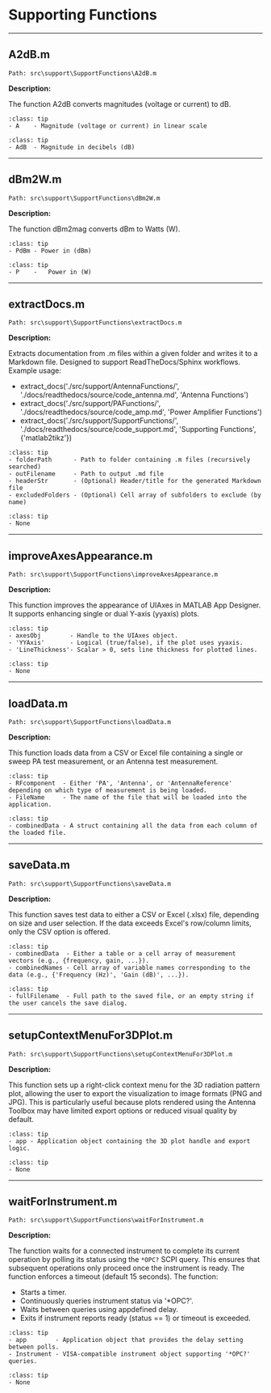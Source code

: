 # Supporting Functions

---

## A2dB.m
`Path: src\support\SupportFunctions\A2dB.m`

**Description:**

The function A2dB converts magnitudes (voltage or current) to dB.

```{admonition} Input Parameters
:class: tip
- A    - Magnitude (voltage or current) in linear scale
```

```{admonition} Output Parameters
:class: tip
- AdB  - Magnitude in decibels (dB)
```

---

## dBm2W.m
`Path: src\support\SupportFunctions\dBm2W.m`

**Description:**

The function dBm2mag converts dBm to Watts (W).

```{admonition} Input Parameters
:class: tip
- PdBm - Power in (dBm)
```

```{admonition} Output Parameters
:class: tip
- P    -   Power in (W)
```

---

## extractDocs.m
`Path: src\support\SupportFunctions\extractDocs.m`

**Description:**

Extracts documentation from .m files within a given folder and writes it to a Markdown file. Designed to support ReadTheDocs/Sphinx workflows. Example usage:

- extract_docs('./src/support/AntennaFunctions/', './docs/readthedocs/source/code_antenna.md', 'Antenna Functions')
- extract_docs('./src/support/PAFunctions/', './docs/readthedocs/source/code_amp.md', 'Power Amplifier Functions')
- extract_docs('./src/support/SupportFunctions/', './docs/readthedocs/source/code_support.md', 'Supporting Functions', {'matlab2tikz'})

```{admonition} Input Parameters
:class: tip
- folderPath      - Path to folder containing .m files (recursively searched)
- outFilename     - Path to output .md file
- headerStr       - (Optional) Header/title for the generated Markdown file
- excludedFolders - (Optional) Cell array of subfolders to exclude (by name)
```

```{admonition} Output Parameters
:class: tip
- None
```

---

## improveAxesAppearance.m
`Path: src\support\SupportFunctions\improveAxesAppearance.m`

**Description:**

This function improves the appearance of UIAxes in MATLAB App Designer. It supports enhancing single or dual Y-axis (yyaxis) plots.

```{admonition} Input Parameters
:class: tip
- axesObj        - Handle to the UIAxes object.
- 'YYAxis'       - Logical (true/false), if the plot uses yyaxis.
- 'LineThickness'- Scalar > 0, sets line thickness for plotted lines.
```

```{admonition} Output Parameters
:class: tip
- None
```

---

## loadData.m
`Path: src\support\SupportFunctions\loadData.m`

**Description:**

This function loads data from a CSV or Excel file containing a single or sweep PA test measurement, or an Antenna test measurement.

```{admonition} Input Parameters
:class: tip
- RFcomponent  - Either 'PA', 'Antenna', or 'AntennaReference' depending on which type of measurement is being loaded.
- FileName     - The name of the file that will be loaded into the application.
```

```{admonition} Output Parameters
:class: tip
- combinedData - A struct containing all the data from each column of the loaded file.
```

---

## saveData.m
`Path: src\support\SupportFunctions\saveData.m`

**Description:**

This function saves test data to either a CSV or Excel (.xlsx) file, depending on size and user selection. If the data exceeds Excel's row/column limits, only the CSV option is offered.

```{admonition} Input Parameters
:class: tip
- combinedData  - Either a table or a cell array of measurement vectors (e.g., {frequency, gain, ...}).
- combinedNames - Cell array of variable names corresponding to the data (e.g., {'Frequency (Hz)', 'Gain (dB)', ...}).
```

```{admonition} Output Parameters
:class: tip
- fullFilename  - Full path to the saved file, or an empty string if the user cancels the save dialog.
```

---

## setupContextMenuFor3DPlot.m
`Path: src\support\SupportFunctions\setupContextMenuFor3DPlot.m`

**Description:**

This function sets up a right-click context menu for the 3D radiation pattern plot, allowing the user to export the visualization to image formats (PNG and JPG). This is particularly useful because plots rendered using the Antenna Toolbox may have limited export options or reduced visual quality by default.

```{admonition} Input Parameters
:class: tip
- app - Application object containing the 3D plot handle and export logic.
```

```{admonition} Output Parameters
:class: tip
- None
```

---

## waitForInstrument.m
`Path: src\support\SupportFunctions\waitForInstrument.m`

**Description:**

The function waits for a connected instrument to complete its current operation by polling its status using the `*OPC?` SCPI query. This ensures that subsequent operations only proceed once the instrument is ready. The function enforces a timeout (default 15 seconds). The function:

- Starts a timer.
- Continuously queries instrument status via '*OPC?'.
- Waits between queries using appdefined delay.
- Exits if instrument reports ready (status == 1) or timeout is exceeded.

```{admonition} Input Parameters
:class: tip
- app        - Application object that provides the delay setting between polls.
- Instrument - VISA-compatible instrument object supporting '*OPC?' queries.
```

```{admonition} Output Parameters
:class: tip
- None
```


